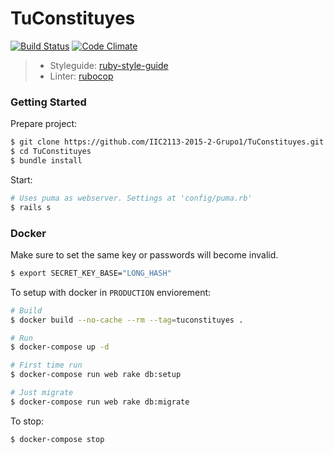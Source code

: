 # TuConstituyes
[![Build Status](https://travis-ci.org/IIC2113-2015-2-Grupo1/TuConstituyes.svg?branch=master)](https://travis-ci.org/IIC2113-2015-2-Grupo1/TuConstituyes) [![Code Climate](https://codeclimate.com/github/IIC2113-2015-2-Grupo1/TuConstituyes/badges/gpa.svg)](https://codeclimate.com/github/IIC2113-2015-2-Grupo1/TuConstituyes)

> * Styleguide: [ruby-style-guide](https://github.com/bbatsov/ruby-style-guide)
> * Linter: [rubocop](https://github.com/bbatsov/rubocop)

### Getting Started

Prepare project:
```sh
$ git clone https://github.com/IIC2113-2015-2-Grupo1/TuConstituyes.git
$ cd TuConstituyes
$ bundle install
```

Start:
```sh
# Uses puma as webserver. Settings at 'config/puma.rb'
$ rails s
```

### Docker
Make sure to set the same key or passwords will become invalid.
```sh
$ export SECRET_KEY_BASE="LONG_HASH"
```

To setup with docker in `PRODUCTION` enviorement:
```sh
# Build
$ docker build --no-cache --rm --tag=tuconstituyes .

# Run
$ docker-compose up -d

# First time run
$ docker-compose run web rake db:setup

# Just migrate
$ docker-compose run web rake db:migrate
```

To stop:
```sh
$ docker-compose stop
```
